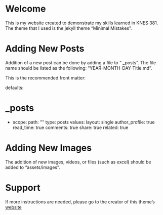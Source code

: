 # Welcome
This is my website created to demonstrate my skills learned in KNES 381.  
The theme that I used is the jekyll theme “Minimal Mistakes”.

# Adding New Posts
Addition of a new post can be done by adding a file to “ _posts”. The file name should be listed as the following: “YEAR-MONTH-DAY-Title.md”.   

This is the recommended front matter:   

defaults:
  # _posts
  - scope:
      path: ""
      type: posts
    values:
      layout: single
      author_profile: true
      read_time: true
      comments: true
      share: true
      related: true

# Adding New Images
The addition of new images, videos, or files (such as excel) should be added to “assets/images”.

# Support
If more instructions are needed, please go to the creator of this theme’s [website](https://mmistakes.github.io/minimal-mistakes/)
